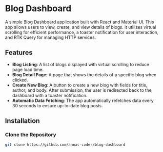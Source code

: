 # Blog Dashboard

A simple Blog Dashboard application built with React and Material UI. This app allows users to view, create, and view details of blogs. It utilizes virtual scrolling for efficient performance, a toaster notification for user interaction, and RTK Query for managing HTTP services.

## Features

- **Blog Listing**: A list of blogs displayed with virtual scrolling to reduce page load time.
- **Blog Detail Page**: A page that shows the details of a specific blog when clicked.
- **Create New Blog**: A button to create a new blog with fields for title, author, and body. After submission, the user is redirected back to the dashboard with a toaster notification.
- **Automatic Data Fetching**: The app automatically refetches data every 30 seconds to ensure up-to-date blog posts.

## Installation

### Clone the Repository

```bash
git clone https://github.com/annas-coder/blog-dashboard
